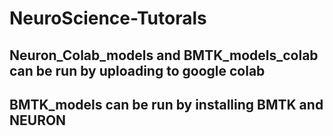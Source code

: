 # NeuroScience-Tutorals
## Neuron_Colab_models and BMTK_models_colab can be run by uploading to google colab
## BMTK_models can be run by installing BMTK and NEURON
